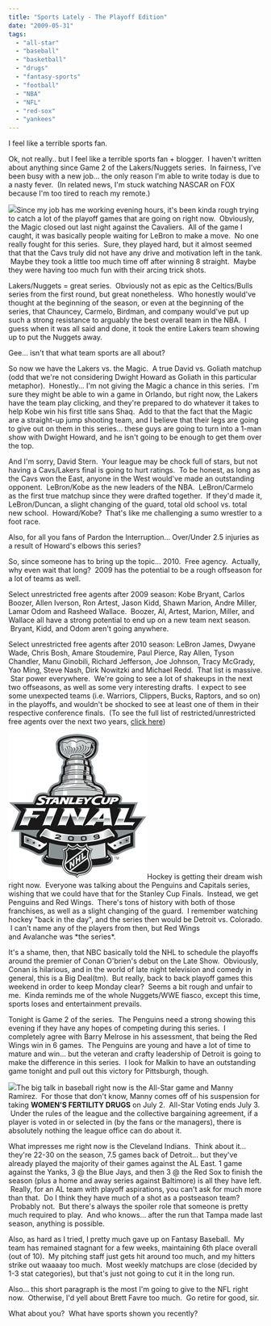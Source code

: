 ```yaml
---
title: "Sports Lately - The Playoff Edition"
date: "2009-05-31"
tags:
  - "all-star"
  - "baseball"
  - "basketball"
  - "drugs"
  - "fantasy-sports"
  - "football"
  - "NBA"
  - "NFL"
  - "red-sox"
  - "yankees"
---
```


I feel like a terrible sports fan.

Ok, not really.. but I feel like a terrible sports fan + blogger.  I haven't written about anything since Game 2 of the Lakers/Nuggets series.  In fairness, I've been busy with a new job... the only reason I'm able to write today is due to a nasty fever.  (In related news, I'm stuck watching NASCAR on FOX because I'm too tired to reach my remote.)

![](images/je95fdyp3pftva3k1n4krxnv6.gif)Since my job has me working evening hours, it's been kinda rough trying to catch a lot of the playoff games that are going on right now.  Obviously, the Magic closed out last night against the Cavaliers.  All of the game I caught, it was basically people waiting for LeBron to make a move.  No one really fought for this series.  Sure, they played hard, but it almost seemed that that the Cavs truly did not have any drive and motivation left in the tank.  Maybe they took a little too much time off after winning 8 straight.  Maybe they were having too much fun with their arcing trick shots.

Lakers/Nuggets = great series.  Obviously not as epic as the Celtics/Bulls series from the first round, but great nonetheless.  Who honestly would've thought at the beginning of the season, or even at the beginning of the series, that Chauncey, Carmelo, Birdman, and company would've put up such a strong resistance to arguably the best overall team in the NBA.  I guess when it was all said and done, it took the entire Lakers team showing up to put the Nuggets away.

Gee... isn't that what team sports are all about?

So now we have the Lakers vs. the Magic.  A true David vs. Goliath matchup (odd that we're not considering Dwight Howard as Goliath in this particular metaphor).  Honestly... I'm not giving the Magic a chance in this series.  I'm sure they might be able to win a game in Orlando, but right now, the Lakers have the team play clicking, and they're prepared to do whatever it takes to help Kobe win his first title sans Shaq.  Add to that the fact that the Magic are a straight-up jump shooting team, and I believe that their legs are going to give out on them in this series... these guys are going to turn into a 1-man show with Dwight Howard, and he isn't going to be enough to get them over the top.

And I'm sorry, David Stern.  Your league may be chock full of stars, but not having a Cavs/Lakers final is going to hurt ratings.  To be honest, as long as the Cavs won the East, anyone in the West would've made an outstanding opponent.  LeBron/Kobe as the new leaders of the NBA.  LeBron/Carmelo as the first true matchup since they were drafted together.  If they'd made it, LeBron/Duncan, a slight changing of the guard, total old school vs. total new school.  Howard/Kobe?  That's like me challenging a sumo wrestler to a foot race.

Also, for all you fans of Pardon the Interruption... Over/Under 2.5 injuries as a result of Howard's elbows this series?

So, since someone has to bring up the topic... 2010.  Free agency.  Actually, why even wait that long?  2009 has the potential to be a rough offseason for a lot of teams as well.

Select unrestricted free agents after 2009 season: Kobe Bryant, Carlos Boozer, Allen Iverson, Ron Artest, Jason Kidd, Shawn Marion, Andre Miller, Lamar Odom and Rasheed Wallace.  Boozer, AI, Artest, Marion, Miller, and Wallace all have a strong potential to end up on a new team next season.  Bryant, Kidd, and Odom aren't going anywhere.

Select unrestricted free agents after 2010 season: LeBron James, Dwyane Wade, Chris Bosh, Amare Stoudemire, Paul Pierce, Ray Allen, Tyson Chandler, Manu Ginobili, Richard Jefferson, Joe Johnson, Tracy McGrady, Yao Ming, Steve Nash, Dirk Nowitzki and Michael Redd.  That list is massive.  Star power everywhere.  We're going to see a lot of shakeups in the next two offseasons, as well as some very interesting drafts.  I expect to see some unexpected teams (i.e. Warriors, Clippers, Bucks, Raptors, and so on) in the playoffs, and wouldn't be shocked to see at least one of them in their respective conference finals.  (To see the full list of restricted/unrestricted free agents over the next two years, [click here](http://sports.espn.go.com/nba/news/story?page=freeagents-09-10))

![](images/stanley-cup-finals-2009.jpg)Hockey is getting their dream wish right now.  Everyone was talking about the Penguins and Capitals series, wishing that we could have that for the Stanley Cup Finals.  Instead, we get Penguins and Red Wings.  There's tons of history with both of those franchises, as well as a slight changing of the guard.  I remember watching hockey "back in the day", and the series then would be Detroit vs. Colorado.  I can't name any of the players from then, but Red Wings and Avalanche was \*the series\*.

It's a shame, then, that NBC basically told the NHL to schedule the playoffs around the premier of Conan O'brien's debut on the Late Show.  Obviously, Conan is hilarious, and in the world of late night television and comedy in general, this is a Big Deal(tm).  But really, back to back playoff games this weekend in order to keep Monday clear?  Seems a bit rough and unfair to me.  Kinda reminds me of the whole Nuggets/WWE fiasco, except this time, sports loses and entertainment prevails.

Tonight is Game 2 of the series.  The Penguins need a strong showing this evening if they have any hopes of competing during this series.  I completely agree with Barry Melrose in his assessment, that being the Red Wings win in 6 games.  The Penguins are young and have a lot of time to mature and win... but the veteran and crafty leadership of Detroit is going to make the difference in this series.  I look for Malkin to have an outstanding game tonight and pull out this victory for Pittsburgh, though.

![](images/mlb-logo.gif)The big talk in baseball right now is the All-Star game and Manny Ramirez.  For those that don't know, Manny comes off of his suspension for taking **WOMEN'S FERTILITY DRUGS** on July 2.  All-Star Voting ends July 3.  Under the rules of the league and the collective bargaining agreement, if a player is voted in or selected in (by the fans or the managers), there is absolutely nothing the league office can do about it.

What impresses me right now is the Cleveland Indians.  Think about it... they're 22-30 on the season, 7.5 games back of Detroit... but they've already played the majority of their games against the AL East. 1 game against the Yanks, 3 @ the Blue Jays, and then 3 @ the Red Sox to finish the season (plus a home and away series against Baltimore) is all they have left.  Really, for an AL team with playoff aspirations, you can't ask for much more than that.  Do I think they have much of a shot as a postseason team?  Probably not.  But there's always the spoiler role that someone is pretty much required to play.  And who knows... after the run that Tampa made last season, anything is possible.

Also, as hard as I tried, I pretty much gave up on Fantasy Baseball.  My team has remained stagnant for a few weeks, maintaining 6th place overall (out of 10).  My pitching staff just gets hit around too much, and my hitters strike out waaaay too much.  Most weekly matchups are close (decided by 1-3 stat categories), but that's just not going to cut it in the long run.

Also... this short paragraph is the most I'm going to give to the NFL right now.  Otherwise, I'd yell about Brett Favre too much.  Go retire for good, sir.

What about you?  What have sports shown you recently?
